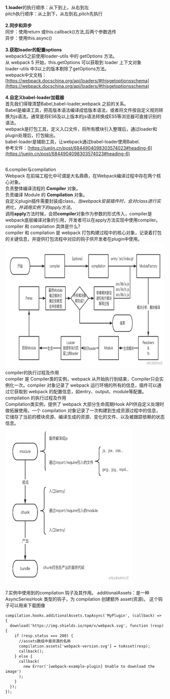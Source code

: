 **1.loader**的执行顺序：从下到上，从右到左<br>
 pitch执行顺序：从上到下，从左到右,pitch先执行<br><br>
**2.同步和异步**<br>
 同步：使用return 或this.callback()方法,后两个参数选传<br>
 异步：使用this.async()<br><br>
**3.获取loader的配置options**<br>
webpack5之前使用loader-utils 中的 getOptions 方法。<br>
从 webpack 5 开始，this.getOptions 可以获取到 loader 上下文对象<br>
loader-utils 中3以上的版本剔除了getOptions方法。<br>
webpack中文文档：[https://webpack.docschina.org/api/loaders/#thisgetoptionsschema](https://webpack.docschina.org/api/loaders/#thisgetoptionsschema) <br><br>
**4.自定义babel-loader加载器**<br>
首先我们得理清楚Babel,babel-loader,webpack 之前的关系。<br>
Babel是编译工具，把高版本语法编译成低版本语法，或者将文件按自定义规则转换为js语法。通常是将ES6及以上版本的js语法转换成ES5等浏览器可直接识别的语法。<br>
webpack是打包工具，定义入口文件，将所有模块引入整理后，通过loader和plugin处理后，打包输出。<br>
babel-loader是辅助工具，让webpack通过babel-loader使用Babel.<br>
参考文件：[https://juejin.cn/post/6844904098303574023#heading-6](https://juejin.cn/post/6844904098303574023#heading-6) <br><br>

6.compiler与compilation  <br>
Webpack 在前端工程化中可谓是大名鼎鼎，在Webpack编译过程中存在两个核心对象。<br>
负责整体编译流程的 **Compiler** 对象。<br>
负责编译 Module 的 **Compilation** 对象。<br>
自定义plugin插件需要封装成class，_当webpack安装插件时，会对class进行实例化，并调用实例下的apply方法。_<br>
调用**apply**方法时候，会把**compiler**对象作为参数的形式传入，compiler是webpack底层编译对象的引用，开发者可以在apply方法实现中使用compiler。<br>
compiler 和 compilation 具体是什么?<br>
compiler 和 compilation 是 webpack 打包构建过程中的核心对象，记录着打包的关键信息，并提供打包流程中对应的钩子供开发者在plugin中使用。<br>
<img height="400" src="https://github.com/seapack-hub/webpack-loader-plugin/blob/master/public/images/img_3.png" width="900"/> <br>
compiler的执行过程及作用<br>
compiler 是 Compiler类的实例，webpack 从开始执行到结束，Compiler只会实例化一次。compiler 对象记录了 webpack 运行环境的所有的信息，插件可以通过它获取到 webpack 的配置信息，如entry、output、module等配置。<br>
compilation 的执行过程及作用<br>
Compilation类实例，提供了 webpack 大部分生命周期Hook API供自定义处理时做拓展使用。一个 compilation 对象记录了一次构建到生成资源过程中的信息，它储存了当前的模块资源、编译生成的资源、变化的文件、以及被跟踪依赖的状态信息。<br>
<img height="500" src="https://github.com/seapack-hub/webpack-loader-plugin/blob/master/public/images/img_4.png" width="400"/> <br>

7.实例中使用到的compilation 钩子及其作用。
additionalAssets：是一种 AsyncSeriesHook 类型的钩子，为 compilation 创建额外 asset(资源)。 这个钩子可以用来下载图像<br>
```aidl
compilation.hooks.additionalAssets.tapAsync('MyPlugin', (callback) => {
  download('https://img.shields.io/npm/v/webpack.svg', function (resp) {
    if (resp.status === 200) {
      //assets数组中是资源的名称
      compilation.assets['webpack-version.svg'] = toAsset(resp);
      callback();
    } else {
      callback(
        new Error('[webpack-example-plugin] Unable to download the image')
      );
    }
  });
});
```




 
